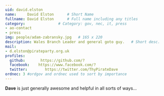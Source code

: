 ```yaml
---
uid: david.elston
name:     David Elston      # Short Name
fullname: David Elston      # Full name including any titles
category:               # Category: gov, nec, it, press
- ao-contact
- press
img: people/adam-zabransky.jpg   # 165 x 220
description: Wales Branch Leader and general goto guy.   # Short desc. Max 160 chars
mail:
- d.elston@pirateparty.org.uk
profiles:
  github:       https://github.com/?
  facebook:    https://www.facebook.com/?
  twitter:        https://twitter.com/ThyPirateDave
ordnec: 3 #ordgov and ordnec used to sort by importance
---
```


**Dave** is just generally awesome and helpful in all sorts of ways...